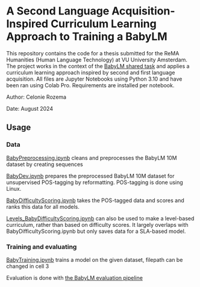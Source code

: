 # A Second Language Acquisition-Inspired Curriculum Learning Approach to Training a BabyLM

This repository contains the code for a thesis submitted for the ReMA Humanities (Human Language Technology) at VU University Amsterdam. The project works in the context of the [BabyLM shared task](https://babylm.github.io/) and applies a curriculum learning approach inspired by second and first language acquisition. All files are Jupyter Notebooks using Python 3.10 and have been ran using Colab Pro. Requirements are installed per notebook.

Author: Celonie Rozema

Date: August 2024

## Usage

### Data
[BabyPreprocessing.ipynb](BabyPreprocessing.ipynb) cleans and preprocesses the BabyLM 10M dataset by creating sequences

[BabyDev.ipynb](BabyDev.ipynb) prepares the preprocessed BabyLM 10M dataset for unsupervised POS-tagging by reformatting. POS-tagging is done using Linux.

[BabyDifficultyScoring.ipynb](BabyDifficultyScoring.ipynb) takes the POS-tagged data and scores and ranks this data for all models.

[Levels_BabyDifficultyScoring.ipynb](Levels_BabyDifficultyScoring.ipynb) can also be used to make a level-based curriculum, rather than based on difficulty scores. It largely overlaps with BabyDifficultyScoring.ipynb but only saves data for a SLA-based model.

### Training and evaluating
[BabyTraining.ipynb](BabyTraining.ipynb) trains a model on the given dataset, filepath can be changed in cell 3

Evaluation is done with [the BabyLM evaluation pipeline](https://github.com/babylm/evaluation-pipeline-2024)







